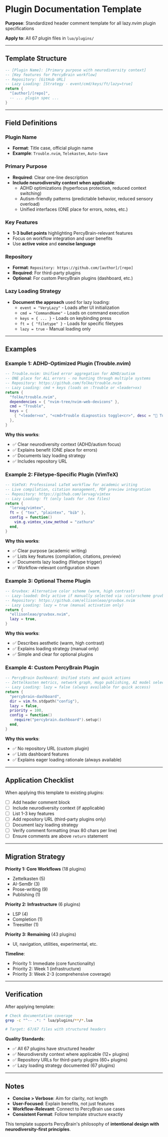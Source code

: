 # Plugin Documentation Template

**Purpose**: Standardized header comment template for all lazy.nvim plugin specifications

**Apply to**: All 67 plugin files in `lua/plugins/`

______________________________________________________________________

## Template Structure

```lua
-- [Plugin Name]: [Primary purpose with neurodiversity context]
-- [Key features for PercyBrain workflow]
-- Repository: [GitHub URL]
-- Lazy Loading: [Strategy - event/cmd/keys/ft/lazy=true]
return {
  "[author]/[repo]",
  -- ... plugin spec ...
}
```

______________________________________________________________________

## Field Definitions

### Plugin Name

- **Format**: Title case, official plugin name
- **Example**: `Trouble.nvim`, `Telekasten`, `Auto-Save`

### Primary Purpose

- **Required**: Clear one-line description
- **Include neurodiversity context when applicable**:
  - ADHD optimizations (hyperfocus protection, reduced context switching)
  - Autism-friendly patterns (predictable behavior, reduced sensory overload)
  - Unified interfaces (ONE place for errors, notes, etc.)

### Key Features

- **1-3 bullet points** highlighting PercyBrain-relevant features
- Focus on workflow integration and user benefits
- Use **active voice** and **concise language**

### Repository

- **Format**: `Repository: https://github.com/[author]/[repo]`
- **Required**: For third-party plugins
- **Optional**: For custom PercyBrain plugins (dashboard, etc.)

### Lazy Loading Strategy

- **Document the approach** used for lazy loading:
  - `event = "VeryLazy"` - Loads after UI initialization
  - `cmd = "CommandName"` - Loads on command execution
  - `keys = { ... }` - Loads on keybinding press
  - `ft = { "filetype" }` - Loads for specific filetypes
  - `lazy = true` - Manual loading only

______________________________________________________________________

## Examples

### Example 1: ADHD-Optimized Plugin (Trouble.nvim)

```lua
-- Trouble.nvim: Unified error aggregation for ADHD/autism
-- ONE place for ALL errors - no hunting through multiple systems
-- Repository: https://github.com/folke/trouble.nvim
-- Lazy Loading: cmd + keys (loads on :Trouble or <leader>xx)
return {
  "folke/trouble.nvim",
  dependencies = { "nvim-tree/nvim-web-devicons" },
  cmd = "Trouble",
  keys = {
    { "<leader>xx", "<cmd>Trouble diagnostics toggle<cr>", desc = "🚨 Toggle diagnostics" },
  },
}
```

**Why this works**:

- ✅ Clear neurodiversity context (ADHD/autism focus)
- ✅ Explains benefit (ONE place for errors)
- ✅ Documents lazy loading strategy
- ✅ Includes repository URL

### Example 2: Filetype-Specific Plugin (VimTeX)

```lua
-- VimTeX: Professional LaTeX workflow for academic writing
-- Live compilation, citation management, PDF preview integration
-- Repository: https://github.com/lervag/vimtex
-- Lazy Loading: ft (only loads for .tex files)
return {
  "lervag/vimtex",
  ft = { "tex", "plaintex", "bib" },
  config = function()
    vim.g.vimtex_view_method = "zathura"
  end,
}
```

**Why this works**:

- ✅ Clear purpose (academic writing)
- ✅ Lists key features (compilation, citations, preview)
- ✅ Documents lazy loading (filetype trigger)
- ✅ Workflow-relevant configuration shown

### Example 3: Optional Theme Plugin

```lua
-- Gruvbox: Alternative color scheme (warm, high contrast)
-- Lazy-loaded: Only active if manually selected via :colorscheme gruvbox
-- Repository: https://github.com/ellisonleao/gruvbox.nvim
-- Lazy Loading: lazy = true (manual activation only)
return {
  "ellisonleao/gruvbox.nvim",
  lazy = true,
}
```

**Why this works**:

- ✅ Describes aesthetic (warm, high contrast)
- ✅ Explains loading strategy (manual only)
- ✅ Simple and clear for optional plugins

### Example 4: Custom PercyBrain Plugin

```lua
-- PercyBrain Dashboard: Unified stats and quick actions
-- Zettelkasten metrics, network graph, Hugo publishing, AI model selection
-- Lazy Loading: lazy = false (always available for quick access)
return {
  "percybrain-dashboard",
  dir = vim.fn.stdpath("config"),
  lazy = false,
  priority = 100,
  config = function()
    require("percybrain.dashboard").setup()
  end,
}
```

**Why this works**:

- ✅ No repository URL (custom plugin)
- ✅ Lists dashboard features
- ✅ Explains eager loading rationale (always available)

______________________________________________________________________

## Application Checklist

When applying this template to existing plugins:

- [ ] Add header comment block
- [ ] Include neurodiversity context (if applicable)
- [ ] List 1-3 key features
- [ ] Add repository URL (third-party plugins only)
- [ ] Document lazy loading strategy
- [ ] Verify comment formatting (max 80 chars per line)
- [ ] Ensure comments are above `return` statement

______________________________________________________________________

## Migration Strategy

**Priority 1: Core Workflows** (18 plugins)

- Zettelkasten (5)
- AI-SemBr (3)
- Prose-writing (9)
- Publishing (1)

**Priority 2: Infrastructure** (6 plugins)

- LSP (4)
- Completion (1)
- Treesitter (1)

**Priority 3: Remaining** (43 plugins)

- UI, navigation, utilities, experimental, etc.

**Timeline**:

- Priority 1: Immediate (core functionality)
- Priority 2: Week 1 (infrastructure)
- Priority 3: Week 2-3 (comprehensive coverage)

______________________________________________________________________

## Verification

After applying template:

```bash
# Check documentation coverage
grep -c "^-- .*: " lua/plugins/**/*.lua

# Target: 67/67 files with structured headers
```

**Quality Standards**:

- ✅ All 67 plugins have structured header
- ✅ Neurodiversity context where applicable (12+ plugins)
- ✅ Repository URLs for third-party plugins (60+ plugins)
- ✅ Lazy loading strategy documented (67 plugins)

______________________________________________________________________

## Notes

- **Concise > Verbose**: Aim for clarity, not length
- **User-Focused**: Explain benefits, not just features
- **Workflow-Relevant**: Connect to PercyBrain use cases
- **Consistent Format**: Follow template structure exactly

This template supports PercyBrain's philosophy of **intentional design with neurodiversity-first principles**.
